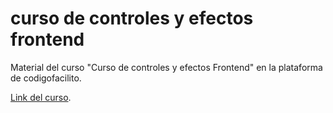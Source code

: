 # curso de controles y efectos frontend

Material del curso "Curso de controles y efectos Frontend" en la plataforma de codigofacilito.

[Link del curso](https://codigofacilito.com/cursos/controles-efectos-frontend).

